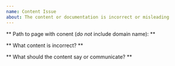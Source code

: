 ```yaml
---
name: Content Issue
about: The content or documentation is incorrect or misleading
---
```


** Path to page with conent (_do not_ include domain name): **

** What content is incorrect? **

** What should the content say or communicate? **
